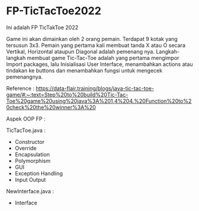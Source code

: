 # FP-TicTacToe2022
Ini adalah FP TicTakToe 2022

Game ini akan dimainkan oleh 2 orang pemain. Terdapat 9 kotak yang tersusun 3x3. 
Pemain yang pertama kali membuat tanda X atau O secara Vertikal, Horizontal ataupun 
Diagonal adalah pemenang nya.
Langkah-langkah membuat game Tic-Tac-Toe adalah yang pertama mengimpor Import packages, lalu 
Inisialisasi User Interface, menambahkan actions atau tindakan ke buttons dan menambahkan fungsi untuk mengecek pemenangnya.

Reference :
https://data-flair.training/blogs/java-tic-tac-toe-game/#:~:text=Step%20to%20build%20Tic-Tac-Toe%20game%20using%20java%3A%201,4%204.%20Function%20to%20check%20the%20winner%3A%20

Aspek OOP FP :

TicTacToe.java :
- Constructor
- Override
- Encapsulation
- Polymorphism
- GUI
- Exception Handling
- Input Output

NewInterface.java :
- Interface
